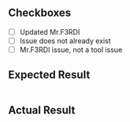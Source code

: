 ## Checkboxes

- [ ] Updated Mr.F3RDI
- [ ] Issue does not already exist
- [ ] Mr.F3RDI issue, not a tool issue

## Expected Result

```bash

```

## Actual Result

```bash

```

